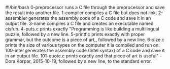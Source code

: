 #!/bin/bash
0-preprocessor runs a C file through the preprocessor and save the result into another file.
1-compiler compiles a C file but does not link.
2-assembler generates the assembly code of a C code and save it in an output file.
3-name compiles a C file and creates an executable named cisfun.
4-puts.c prints exactly "Programming is like building a multilingual puzzle, followed by a new line.
5-printf.c prints exactly with proper grammar, but the outcome is a piece of art,, followed by a new line.
6-size.c prints the size of various types on the computer it is compiled and run on.
100-intel generates the assembly code (Intel syntax) of a C code and save it in an output file.
101-quote.c prints exactly and that piece of art is useful" - Dora Korpar, 2015-10-19, followed by a new line, to the standard error.

